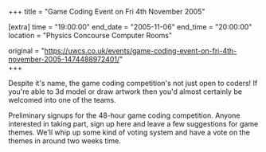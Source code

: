 +++
title = "Game Coding Event on Fri 4th November 2005"

[extra]
time = "19:00:00"
end_date = "2005-11-06"
end_time = "20:00:00"
location = "Physics Concourse Computer Rooms"

original = "https://uwcs.co.uk/events/game-coding-event-on-fri-4th-november-2005-1474488972401/"    
+++

Despite it's name, the game coding competition's not just open to coders\! If you're able to 3d model or draw artwork then you'd almost certainly be welcomed into one of the teams.  
  
Preliminary signups for the 48-hour game coding competition. Anyone interested in taking part, sign up here and leave a few suggestions for game themes. We'll whip up some kind of voting system and have a vote on the themes in around two weeks time.

